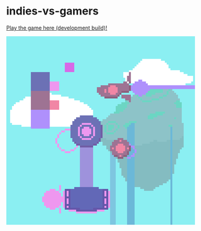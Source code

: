 # indies-vs-gamers

[Play the game here (development build)!](https://rawgit.com/DarrenTsung/indies-vs-gamers/master/indies-vs-gamers-game/Builds/07_17_2015___10_28/07_17_2015___10_28.html)

![Mockup](mockup.png)